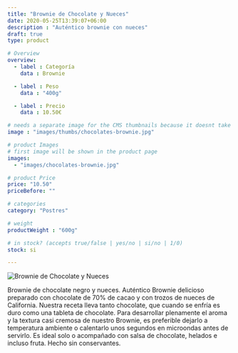 ```yaml
---
title: "Brownie de Chocolate y Nueces"
date: 2020-05-25T13:39:07+06:00
description : "Auténtico brownie con nueces"
draft: true
type: product

# Overview
overview:
  - label : Categoría
    data : Brownie

  - label : Peso
    data : "400g"

  - label : Precio
    data : 10.50€

# needs a separate image for the CMS thumbnails because it doesnt take arrays (slideshow images)
image : "images/thumbs/chocolates-brownie.jpg"

# product Images
# first image will be shown in the product page
images:
  - "images/chocolates-brownie.jpg"

# product Price
price: "10.50"
priceBefore: ""

# categories
category: "Postres"

# weight
productWeight : "600g"

# in stock? (accepts true/false | yes/no | si/no | 1/0)
stock: si

---
```

![Brownie de Chocolate y Nueces](/images/chocolates-brownie.jpg "Brownie de Chocolate y Nueces")

Brownie de chocolate negro y nueces. Auténtico Brownie delicioso preparado con chocolate de 70% de cacao y con trozos de nueces de California. Nuestra receta lleva tanto chocolate, que cuando se enfría es duro como una tableta de chocolate. Para desarrollar plenamente el aroma y la textura casi cremosa de nuestro Brownie, es preferible dejarlo a temperatura ambiente o calentarlo unos segundos en microondas antes de servirlo. Es ideal solo o acompañado con salsa de chocolate, helados e incluso fruta. Hecho sin conservantes.

